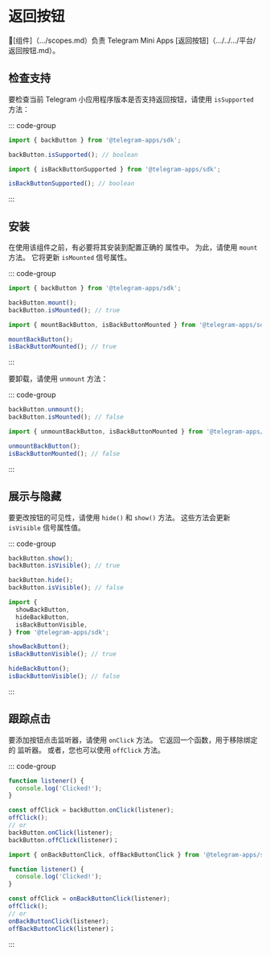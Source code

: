 # 返回按钮

💠[组件]（.../scopes.md）负责 Telegram Mini
Apps [返回按钮]（.../../.../平台/返回按钮.md）。

## 检查支持

要检查当前 Telegram 小应用程序版本是否支持返回按钮，请使用
`isSupported` 方法：

::: code-group

```ts [Variable]
import { backButton } from '@telegram-apps/sdk';

backButton.isSupported(); // boolean
```

```ts [Functions]
import { isBackButtonSupported } from '@telegram-apps/sdk';

isBackButtonSupported(); // boolean
```

:::

## 安装

在使用该组件之前，有必要将其安装到配置正确的
属性中。 为此，请使用 `mount` 方法。 它将更新 `isMounted` 信号属性。

::: code-group

```ts [Variable]
import { backButton } from '@telegram-apps/sdk';

backButton.mount();
backButton.isMounted(); // true
```

```ts [Functions]
import { mountBackButton, isBackButtonMounted } from '@telegram-apps/sdk';

mountBackButton();
isBackButtonMounted(); // true
```

:::

要卸载，请使用 `unmount` 方法：

::: code-group

```ts [Variable]
backButton.unmount();
backButton.isMounted(); // false
```

```ts [Functions]
import { unmountBackButton, isBackButtonMounted } from '@telegram-apps/sdk';

unmountBackButton();
isBackButtonMounted(); // false
```

:::

## 展示与隐藏

要更改按钮的可见性，请使用 `hide()` 和 `show()` 方法。 这些方法会更新
`isVisible` 信号属性值。

::: code-group

```ts [Variable]
backButton.show();
backButton.isVisible(); // true

backButton.hide();
backButton.isVisible(); // false
```

```ts [Functions]
import {
  showBackButton,
  hideBackButton,
  isBackButtonVisible,
} from '@telegram-apps/sdk';

showBackButton();
isBackButtonVisible(); // true

hideBackButton();
isBackButtonVisible(); // false
```

:::

## 跟踪点击

要添加按钮点击监听器，请使用 `onClick` 方法。 它返回一个函数，用于移除绑定的
监听器。 或者，您也可以使用 `offClick` 方法。

::: code-group

```ts [Variable]
function listener() {
  console.log('Clicked!');
}

const offClick = backButton.onClick(listener);
offClick();
// or
backButton.onClick(listener);
backButton.offClick(listener)；
```

```ts [Functions]
import { onBackButtonClick, offBackButtonClick } from '@telegram-apps/sdk';

function listener() {
  console.log('Clicked!');
}

const offClick = onBackButtonClick(listener);
offClick();
// or
onBackButtonClick(listener);
offBackButtonClick(listener)；
```

:::
